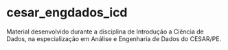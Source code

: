 # cesar_engdados_icd
Material desenvolvido durante a disciplina de Introdução a Ciência de Dados, na especialização em Análise e Engenharia de Dados do CESAR/PE.

